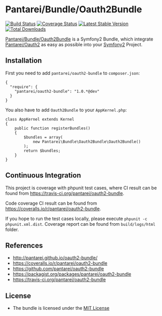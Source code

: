 Pantarei/Bundle/Oauth2Bundle
============================

[![Build
Status](https://travis-ci.org/pantarei/oauth2-bundle.png?branch=master)](https://travis-ci.org/pantarei/oauth2-bundle)
[![Coverage
Status](https://coveralls.io/repos/pantarei/oauth2-bundle/badge.png?branch=master)](https://coveralls.io/r/pantarei/oauth2-bundle)
[![Latest Stable
Version](https://poser.pugx.org/pantarei/oauth2-bundle/v/stable.png)](https://packagist.org/packages/pantarei/oauth2-bundle)
[![Total
Downloads](https://poser.pugx.org/pantarei/oauth2-bundle/downloads.png)](https://packagist.org/packages/pantarei/oauth2-bundle)

[Pantarei/Bundle/Oauth2Bundle](https://github.com/pantarei/oauth2-bundle)
is a Symfony2 Bundle, which integrate
[Pantarei/Oauth2](https://github.com/pantarei/oauth2) as easy as
possible into your [Symfony2](http://www.symfony.com) Project.

Installation
------------

First you need to add `pantarei/oauth2-bundle` to `composer.json`:

    {
      "require": {
        "pantarei/oauth2-bundle": "1.0.*@dev"
      }
    }

You also have to add `Oauth2Bundle` to your `AppKernel.php`:

    class AppKernel extends Kernel
    {
        public function registerBundles()
        {
            $bundles = array(
                new Pantarei\Bundle\Oauth2Bundle\Oauth2Bundle()
            );
            return $bundles;
        }
    }

Continuous Integration
----------------------

This project is coverage with phpunit test cases, where CI result can be
found from https://travis-ci.org/pantarei/oauth2-bundle.

Code coverage CI result can be found from
https://coveralls.io/r/pantarei/oauth2-bundle.

If you hope to run the test cases locally, please execute
`phpunit -c phpunit.xml.dist`. Coverage report can be found from
`build/logs/html` folder.

References
----------

-   http://pantarei.github.io/oauth2-bundle/
-   https://coveralls.io/r/pantarei/oauth2-bundle
-   https://github.com/pantarei/oauth2-bundle
-   https://packagist.org/packages/pantarei/oauth2-bundle
-   https://travis-ci.org/pantarei/oauth2-bundle

License
-------

-   The bundle is licensed under the [MIT
    License](http://opensource.org/licenses/MIT)

